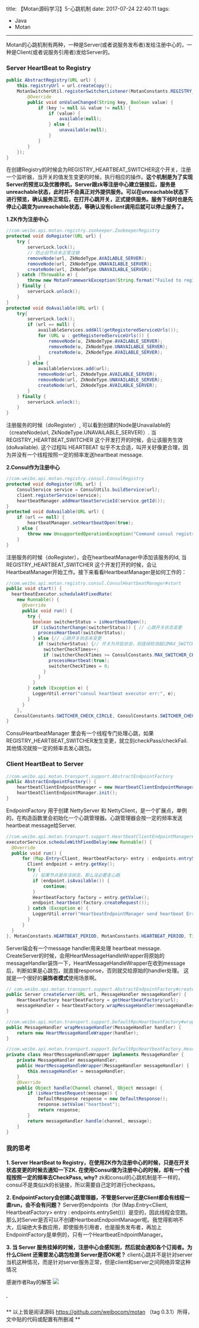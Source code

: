 title: 【Motan源码学习】5-心跳机制
date: 2017-07-24 22:40:11
tags:
- Java
- Motan
---
Motan的心跳机制有两种，一种是Server(或者说服务发布者)发给注册中心的，一种是Client(或者说服务引用者)发给Server的。
### **Server HeartBeat to Registry**
```java
public AbstractRegistry(URL url) {
    this.registryUrl = url.createCopy();
    MotanSwitcherUtil.registerSwitcherListener(MotanConstants.REGISTRY_HEARTBEAT_SWITCHER, new SwitcherListener() {
        @Override
        public void onValueChanged(String key, Boolean value) {
            if (key != null && value != null) {
                if (value) {
                    available(null);
                } else {
                    unavailable(null);
                }
            }
        }
    });
}
```
在创建Registry的时候会为REGISTRY_HEARTBEAT_SWITCHER这个开关，注册一个监听器，当开关的值发生变更的时候，执行相应的操作。**这个机制是为了实现Server的预览以及优雅停机，Server跟zk等注册中心建立链接后，服务是unreachable状态，此时并不会真正对外提供服务。可以在unreachable状态下进行预览，确认服务正常后，在打开心跳开关，正式提供服务。服务下线时也是先停止心跳变为unreachable状态，等确认没有client调用后就可以停止服务了。**
<!--more-->
**1.ZK作为注册中心**
```java
//com.weibo.api.motan.registry.zookeeper.ZookeeperRegistry
protected void doRegister(URL url) {
    try {
        serverLock.lock();
        // 防止旧节点未正常注销
        removeNode(url, ZkNodeType.AVAILABLE_SERVER);
        removeNode(url, ZkNodeType.UNAVAILABLE_SERVER);
        createNode(url, ZkNodeType.UNAVAILABLE_SERVER);
    } catch (Throwable e) {
        throw new MotanFrameworkException(String.format("Failed to register %s to zookeeper(%s), cause: %s", url, getUrl(), e.getMessage()), e);
    } finally {
        serverLock.unlock();
    }
}
protected void doAvailable(URL url) {
    try{
        serverLock.lock();
        if (url == null) {
            availableServices.addAll(getRegisteredServiceUrls());
            for (URL u : getRegisteredServiceUrls()) {
                removeNode(u, ZkNodeType.AVAILABLE_SERVER);
                removeNode(u, ZkNodeType.UNAVAILABLE_SERVER);
                createNode(u, ZkNodeType.AVAILABLE_SERVER);
            }
        } else {
            availableServices.add(url);
            removeNode(url, ZkNodeType.AVAILABLE_SERVER);
            removeNode(url, ZkNodeType.UNAVAILABLE_SERVER);
            createNode(url, ZkNodeType.AVAILABLE_SERVER);
        }
    } finally {
        serverLock.unlock();
    }
}
```
注册服务的时候（doRegister）, 可以看到创建的Node是Unavailable的（createNode(url, ZkNodeType.UNAVAILABLE_SERVER)）. 当REGISTRY_HEARTBEAT_SWITCHER 这个开发打开的时候，会让该服务生效(doAvailable). 这个过程叫 HEARTBEAT 似乎不太合适，叫开关好像更合理，因为并没有一个线程按照一定的频率发送heartbeat message.

**2.Consul作为注册中心**
```java
//com.weibo.api.motan.registry.consul.ConsulRegistry
protected void doRegister(URL url) {
    ConsulService service = ConsulUtils.buildService(url);
    client.registerService(service);
    heartbeatManager.addHeartbeatServcieId(service.getId());
}
protected void doAvailable(URL url) {
    if (url == null) {
        heartbeatManager.setHeartbeatOpen(true);
    } else {
        throw new UnsupportedOperationException("Command consul registry not support available by urls yet");
    }
}
```
注册服务的时候（doRegister），会在heartbeatManager中添加该服务的Id, 当REGISTRY_HEARTBEAT_SWITCHER 这个开发打开的时候，会让HeartbeatManager开始工作。接下来看看HeartbeatManager是如何工作的：
```java
//com.weibo.api.motan.registry.consul.ConsulHeartbeatManager#start
public void start() {
  heartbeatExecutor.scheduleAtFixedRate(
  	new Runnable() {
  	  @Override
  	  public void run() {
  	  	try {
  	  	  boolean switcherStatus = isHeartbeatOpen();
  	  	  if (isSwitcherChange(switcherStatus)) { // 心跳开关状态变更
  	  	  	processHeartbeat(switcherStatus);
  	  	  } else {// 心跳开关状态未变更
  	  	  	if (switcherStatus) {// 开关为开启状态，则连续检测超过MAX_SWITCHER_CHECK_TIMES次发送一次心跳
  	  	  	  switcherCheckTimes++;
  	  	  	  if (switcherCheckTimes >= ConsulConstants.MAX_SWITCHER_CHECK_TIMES) {
  	  	  	  	processHeartbeat(true);
  	  	  	  	switcherCheckTimes = 0;
  	  	  	  }
  	  	  	}
  	  	  }
  	  	} catch (Exception e) {
  	  	  LoggerUtil.error("consul heartbeat executor err:", e);
  	  	}
  	  }
  	}, 
   ConsulConstants.SWITCHER_CHECK_CIRCLE, ConsulConstants.SWITCHER_CHECK_CIRCLE, TimeUnit.MILLISECONDS);
}
```
ConsulHeartbeatManager 里会有一个线程专门处理心跳，如果REGISTRY_HEARTBEAT_SWITCHER发生变更，就立刻checkPass/checkFail. 其他情况就按一定的频率去发心跳包。

### **Client HeartBeat to Server**
```java
//com.weibo.api.motan.transport.support.AbstractEndpointFactory
public AbstractEndpointFactory() {
    heartbeatClientEndpointManager = new HeartbeatClientEndpointManager();
    heartbeatClientEndpointManager.init();
}
```
EndpointFactory 用于创建 NettyServer 和 NettyClient，是一个扩展点，单例的。在构造函数里会初始化一个心跳管理器。心跳管理器会按一定的频率发送heartbeat message给Server.

```java
//com.weibo.api.motan.transport.support.HeartbeatClientEndpointManager#init
executorService.scheduleWithFixedDelay(new Runnable() {
  @Override
  public void run() {
      for (Map.Entry<Client, HeartbeatFactory> entry : endpoints.entrySet()) {
        Client endpoint = entry.getKey();
        try {
          // 如果节点是存活状态，那么没必要走心跳
          if (endpoint.isAvailable()) {
              continue;
          }
          HeartbeatFactory factory = entry.getValue();
          endpoint.heartbeat(factory.createRequest());
        } catch (Exception e) {
          LoggerUtil.error("HeartbeatEndpointManager send heartbeat Error: url=" + endpoint.getUrl().getUri(), e);
        }
      }
  }
}, MotanConstants.HEARTBEAT_PERIOD, MotanConstants.HEARTBEAT_PERIOD, TimeUnit.MILLISECONDS);
```

Server端会有一个message handler用来处理 heartbeat message. CreateServer的时候，会用HeartMessageHandleWrapper将原始的messageHandler装饰一下，HeartMessageHandleWrapper在收到message后，判断如果是心跳包，就直接response，否则就交给原始的handler处理。 这就是一个很好的**装饰者模式**使用场景啊。
```java
// com.weibo.api.motan.transport.support.AbstractEndpointFactory#createServer
public Server createServer(URL url, MessageHandler messageHandler) {
    HeartbeatFactory heartbeatFactory = getHeartbeatFactory(url);
    messageHandler = heartbeatFactory.wrapMessageHandler(messageHandler);
}

//com.weibo.api.motan.transport.support.DefaultRpcHeartbeatFactory#wrapMessageHandler
public MessageHandler wrapMessageHandler(MessageHandler handler) {
    return new HeartMessageHandleWrapper(handler);
}

//com.weibo.api.motan.transport.support.DefaultRpcHeartbeatFactory.HeartMessageHandleWrapper
private class HeartMessageHandleWrapper implements MessageHandler {
    private MessageHandler messageHandler;
    public HeartMessageHandleWrapper(MessageHandler messageHandler) {
        this.messageHandler = messageHandler;
    }
    @Override
    public Object handle(Channel channel, Object message) {
        if (isHeartbeatRequest(message)) {
            DefaultResponse response = new DefaultResponse();
            response.setValue("heartbeat");
            return response;
        }
        return messageHandler.handle(channel, message);
    }
}
```

### **我的思考**
**1. Server HeartBeat to Registry，在使用ZK作为注册中心的时候，只是在开关状态变更的时候去通知一下ZK. 在使用Consul做为注册中心的时候，却有一个线程按照一定的频率去CheckPass, why?**
zk和consul的心跳机制是不一样的，consul不是类似zk的长链接，所以需要自己定时进行checkpass。

**2. EndpointFactory会创建心跳管理器，不管是Server还是Client都会有线程一直run，会不会有问题？**
Server的endpoints（for (Map.Entry<Client, HeartbeatFactory> entry : endpoints.entrySet())）是空的，因此线程会空跑。那么对Server是否可以不创建HeartbeatEndpointManager呢。我觉得影响不大，后端绝大多数应用，即使服务引用者，也是服务发布者，再加上EndpointFactory是单例的，只有一个HeartbeatEndpointManager。

**3. 当 Server 服务挂掉的时候，注册中心会感知到，然后就会通知各个订阅者。为什么Client 还需要发心跳包检测 Server是否OK呢？**
client心跳并不是针对server当机这种情况，而是针对server服务正常，但是client和server之间网络异常这种情况

感谢作者Ray的解答
![](/images/【Motan源码学习】5-心跳机制-1.jpeg)



##### .
** 以上皆是阅读源码 https://github.com/weibocom/motan （tag 0.3.1）所得，文中贴的代码或配置有所删减 **


<style>
img[title="300"] {
  width:300px;
  width:300px;
  display: block;
}
img[title="400"] {
  width:400px;
  width:400px;
  display: block;
}
img[title="450"] {
  width:450px;
  width:450px;
  display: block;
}
img[title="500"] {
  width:500px;
  height:500px;
  display: block;
}
</style>


